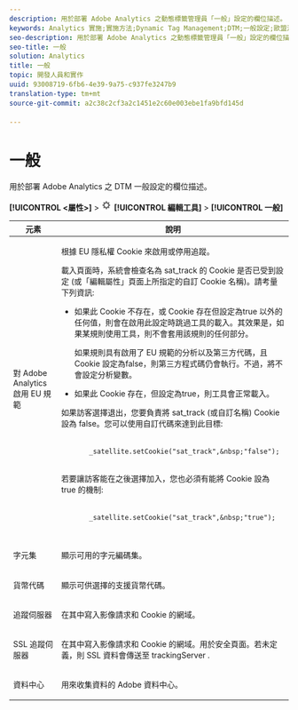 ```yaml
---
description: 用於部署 Adobe Analytics 之動態標籤管理員「一般」設定的欄位描述。
keywords: Analytics 實施;實施方法;Dynamic Tag Management;DTM;一般設定;歐盟法規遵循;字元集;貨幣代碼;追蹤伺服器;SSL 追蹤伺服器
seo-description: 用於部署 Adobe Analytics 之動態標籤管理員「一般」設定的欄位描述。
seo-title: 一般
solution: Analytics
title: 一般
topic: 開發人員和實作
uuid: 93008719-6fb6-4e39-9a75-c937fe3247b9
translation-type: tm+mt
source-git-commit: a2c38c2cf3a2c1451e2c60e003ebe1fa9bfd145d

---
```



# 一般

用於部署 Adobe Analytics 之 DTM 一般設定的欄位描述。

**[!UICONTROL &lt;屬性&gt;]** &gt; ![](assets/settings_gear.png) **[!UICONTROL 編輯工具]** &gt; **[!UICONTROL 一般]**

<table id="table_DD8DA303698041D296DD5DB080AF7971"> 
 <thead> 
  <tr> 
   <th colname="col1" class="entry"> 元素 </th> 
   <th colname="col2" class="entry"> 說明 </th> 
  </tr> 
 </thead>
 <tbody> 
  <tr> 
   <td colname="col1"> <p>對 <span class="keyword">Adobe Analytics</span> 啟用 EU 規範  </p> </td> 
   <td colname="col2"> <p> 根據 EU 隱私權 Cookie 來啟用或停用追蹤。 </p> <p>載入頁面時，系統會檢查名為 <span class="filepath">sat_track</span> 的 Cookie 是否已受到設定 (或<span class="wintitle">「編輯屬性」</span>頁面上所指定的自訂 Cookie 名稱)。請考量下列資訊: </p> 
    <ul id="ul_42A6D728F0BC4FBABB0069EFB66DCB01"> 
     <li id="li_227CB14326344AA3980F20C7EACF2AD2"> <p> 如果此 Cookie 不存在，或 Cookie 存在但設定為<span class="term">true</span> 以外的任何值，則會在啟用此設定時跳過工具的載入。其效果是，如果某規則使用工具，則不會套用該規則的任何部分。 </p> <p>如果規則具有啟用了 EU 規範的分析以及第三方代碼，且 Cookie 設定為<span class="term">false</span>，則第三方程式碼仍會執行。不過，將不會設定分析變數。 </p> </li> 
     <li id="li_1E74E02D7E4646ACA86D862A1D3C6679"> 如果此 Cookie 存在，但設定為<span class="term">true</span>，則工具會正常載入。 </li> 
    </ul> <p>如果訪客選擇退出，您要負責將 <span class="filepath"> sat_track </span> (或自訂名稱) Cookie 設為 <span class="term">false</span>。您可以使用自訂代碼來達到此目標: </p> <p> 
     <code>
       _satellite.setCookie("sat_track",&amp;nbsp;"false"); 
     </code> </p> <p> 若要讓訪客能在之後選擇加入，您也必須有能將 Cookie 設為 <span class="term">true</span> 的機制: </p> <p> 
     <code>
       _satellite.setCookie("sat_track",&amp;nbsp;"true"); 
     </code> </p> </td> 
  </tr> 
  <tr> 
   <td colname="col1"> <p>字元集 </p> </td> 
   <td colname="col2"> <p>顯示可用的字元編碼集。 </p> </td> 
  </tr> 
  <tr> 
   <td colname="col1"> <p>貨幣代碼 </p> </td> 
   <td colname="col2"> <p>顯示可供選擇的支援貨幣代碼。 </p> </td> 
  </tr> 
  <tr> 
   <td colname="col1"> <p>追蹤伺服器 </p> </td> 
   <td colname="col2"> <p>在其中寫入影像請求和 Cookie 的網域。 </p> </td> 
  </tr> 
  <tr> 
   <td colname="col1"> <p>SSL 追蹤伺服器 </p> </td> 
   <td colname="col2"> <p>在其中寫入影像請求和 Cookie 的網域。用於安全頁面。若未定義，則 SSL 資料會傳送至<span class="term"> trackingServer </span>. </p> </td> 
  </tr> 
  <tr> 
   <td colname="col1"> <p>資料中心 </p> </td> 
   <td colname="col2"> <p>用來收集資料的 Adobe 資料中心。 </p> </td> 
  </tr> 
 </tbody> 
</table>

